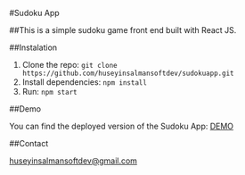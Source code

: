 #Sudoku App

##This is a simple sudoku game front end built with React JS.

##Instalation

1. Clone the repo: `git clone https://github.com/huseyinsalmansoftdev/sudokuapp.git`
2. Install dependencies: `npm install`
3. Run: `npm start`

##Demo

You can find the deployed version of the Sudoku App: [DEMO](sudokuapp.onrender.com)

##Contact

huseyinsalmansoftdev@gmail.com

